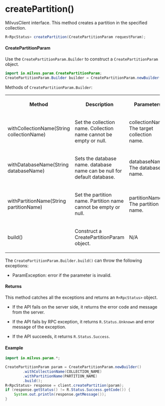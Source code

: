 # createPartition()

MilvusClient interface. This method creates a partition in the specified collection.

```java
R<RpcStatus> createPartition(CreatePartitionParam requestParam);
```

#### CreatePartitionParam

Use the `CreatePartitionParam.Builder` to construct a `CreatePartitionParam` object.

```java
import io.milvus.param.CreatePartitionParam;
CreatePartitionParam.Builder builder = CreatePartitionParam.newBuilder();
```

Methods of `CreatePartitionParam.Builder`:

<table>
    <tr>
        <th><p>Method</p></th>
        <th><p>Description</p></th>
        <th><p>Parameters</p></th>
    </tr>
    <tr>
        <td><p>withCollectionName(String collectionName)</p></td>
        <td><p>Set the collection name. Collection name cannot be empty or null.</p></td>
        <td><p>collectionName: The target collection name.</p></td>
    </tr>
    <tr>
        <td><p>withDatabaseName(String databaseName)</p></td>
        <td><p>Sets the database name. database name can be null for default database.</p></td>
        <td><p>databaseName: The database name.</p></td>
    </tr>
    <tr>
        <td><p>withPartitionName(String partitionName)</p></td>
        <td><p>Set the partition name. Partition name cannot be empty or null.</p></td>
        <td><p>partitionName: The partition name.</p></td>
    </tr>
    <tr>
        <td><p>build()</p></td>
        <td><p>Construct a CreatePartitionParam object.</p></td>
        <td><p>N/A</p></td>
    </tr>
</table>

The `CreatePartitionParam.Builder.build()` can throw the following exceptions:

- ParamException: error if the parameter is invalid.

#### Returns

This method catches all the exceptions and returns an `R<RpcStatus>` object.

- If the API fails on the server side, it returns the error code and message from the server.

- If the API fails by RPC exception, it returns `R.Status.Unknown` and error message of the exception.

- If the API succeeds, it returns `R.Status.Success`.

#### Example

```java
import io.milvus.param.*;

CreatePartitionParam param = CreatePartitionParam.newBuilder()
        .withCollectionName(COLLECTION_NAME)
        .withPartitionName(PARTITION_NAME)
        .build();
R<RpcStatus> response = client.createPartition(param);
if (response.getStatus() != R.Status.Success.getCode()) {
    System.out.println(response.getMessage());
}
```
